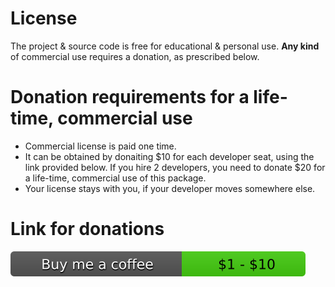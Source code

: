 ﻿# License
The project &amp; source code is free for educational &amp; personal use. **Any kind** of commercial use requires a donation, as prescribed below.

# Donation requirements for a life-time, commercial use
* Commercial license is paid one time.
* It can be obtained by donaiting $10 for each developer seat, using the link provided below. If you hire 2 developers, you need to donate $20 for a life-time, commercial use of this package.
* Your license stays with you, if your developer moves somewhere else.

# Link for donations
[![Donate](buy-me-a-coffee.svg)](https://www.buymeacoffee.com/mlemanczyk)